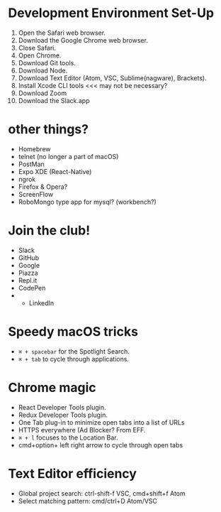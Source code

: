 # Development Environment Set-Up
1. Open the Safari web browser.
2. Download the Google Chrome web browser.
3. Close Safari.
4. Open Chrome.
5. Download Git tools.
6. Download Node.
7. Download Text Editor (Atom, VSC, Sublime(nagware), Brackets).
8. Install Xcode CLI tools <<< may not be necessary?
9. Download Zoom
10. Download the Slack.app

# other things?
- Homebrew
- telnet (no longer a part of macOS)
- PostMan
- Expo XDE (React-Native)
- ngrok
- Firefox & Opera?
- ScreenFlow
- RoboMongo type app for mysql? (workbench?)

# Join the club!
- Slack
- GitHub
- Google
- Piazza
- Repl.it
- CodePen
- - LinkedIn

# Speedy macOS tricks
- `⌘ + spacebar` for the Spotlight Search.
- `⌘ + tab` to cycle through applications.

# Chrome magic
- React Developer Tools plugin.
- Redux Developer Tools plugin.
- One Tab plug-in to minimize open tabs into a list of URLs
- HTTPS everywhere (Ad Blocker? From EFF.
- `⌘ + l` focuses to the Location Bar.
- cmd+option+ left right arrow to cycle through open tabs

# Text Editor efficiency
- Global project search: ctrl-shift-f VSC, cmd+shift+f Atom
- Select matching pattern: cmd/ctrl+D Atom/VSC
